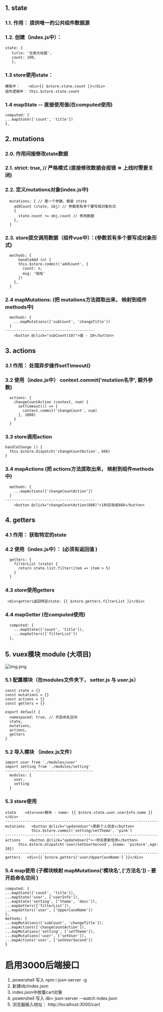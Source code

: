 
## 1. state
### 1.1. 作用： 提供唯一的公共组件数据源
### 1.2. 创建（index.js中）：  
```
state: {
   title: '仓库大标题',
   count: 100,
   }, 
```
### 1.3 store使用state：
```
模板中：    <div>{{ $store.state.count }}</div>
组件逻辑中： this.$store.state.count
```      
### 1.4 mapState -- 直接使用值(在computed使用)
```
computed: {
...mapState(['count', 'title'])
},
```



## 2. mutations
### 2.0. 作用间接修改state数据
### 2.1. strict: true, // 严格模式 (直接修改数据会报错 => 上线时需要关闭)
### 2.2. 定义mutations对象(index.js中)
```
  mutations: { // 第一个参数，都是 state
    addCount (state, obj) // 参数若有多个要写成对象形式
    {
      state.count += obj.count // 修改数据
    },
  }
```
### 2.3. store提交调用数据（组件vue中）：(参数若有多个要写成对象形式)
```
  methods: {
      handleAdd (n) {
      this.$store.commit('addCount', {
        count: n,
        msg: '哈哈'
      })
    },
  }
```

### 2.4 mapMutations: (把 mutations方法提取出来， 映射到组件methods中)
```
  methods: {
    ...mapMutations(['subCount', 'changeTitle'])
  }
-----------------------------------------
    <button @click="subCount(10)">值 - 10</button>
```



## 3. actions

### 3.1 作用： 处理异步操作setTimeout()
### 3.2 使用（index.js中） context.commit('mutation名字', 额外参数)
```
  actions: {
    changeCountAction (context, num) {
      setTimeout(() => {
        context.commit('changeCount', num)
      }, 1000)
    }
  }
```
### 3.3 store调用action
    handleChange () {
      this.$store.dispatch('changeCountAction', 666)
    }

### 3.4 mapActions (把 actions方法提取出来， 映射到组件methods中)
```
  methods: {
    ...mapActions(['changeCountAction'])
  }
-----------------------------------------
    <button @click="changeCountAction(888)">1秒后改成888</button>
```


## 4. getters
### 4.1 作用： 获取特定的state
### 4.2 使用（index.js中）： (必须有返回值 )
```
  getters: { 
    filterList (state) {
      return state.list.filter(item => item > 5)
    }
  }
```
### 4.3 store使用getters
```
 <div>getters返回特定state: {{ $store.getters.filterList }}</div>
```   
### 4.4 mapGetter (在computed使用)
```
  computed: {
    ...mapState(['count', 'title']),
    ...mapGetters(['filterList'])
  },
```


## 5. vuex模块 module (大项目)
![img.png](imgs/vuex模块介绍.png)

### 5.1 配置模块（在modules文件夹下， setter.js 与 user.js）
```
const state = {}
const mutations = {}
const actions = {}
const getters = {}

export default {
  namespaced: true, // 开启命名空间
  state,
  mutations,
  actions,
  getters
}
```

### 5.2 导入模块 （index.js文件）
```
import user from './modules/user'
import setting from './modules/setting'
----------------------------------------
  modules: {
    user,
    setting
  }
```

### 5.3 store使用
```
state    <div>user模块 - name: {{ $store.state.user.userInfo.name }}</div>
----------------------------------------------------------------------
mutations   <button @click="updateUser">更新个人信息</button>
            this.$store.commit('setting/setTheme', 'pink')
----------------------------------------------------------------------
actions    <button @click="updateUser2">一秒后更新信息</button>
      this.$store.dispatch('user/setUserSecond', {name: 'pickure',age: 28})
----------------------------------------------------------------------
getters   <div>{{ $store.getters['user/UpperCaseName'] }}</div>
```

### 5.4 map使用 (子模块映射 mapMutations('模块名', ['方法名']) - 要开启命名空间 )
```
computed: {
...mapState(['count', 'title']),
...mapState('user', ['userInfo']),
...mapState('setting', ['theme', 'desc']),
...mapGetters(['filterList']),
...mapGetters('user', ['UpperCaseName'])
},
methods: {
...mapMutations(['subCount', 'changeTitle']),
...mapActions(['changeCountAction']),
...mapMutations('setting', ['setTheme']),
...mapMutations('user', ['setUser']),
...mapActions('user', ['setUserSecond'])
}

```


# 启用3000后端接口
1. powershell 写入 npm i json-server -g
2. 新建db/index.json
3. index.json中放置cart对象
4. powershell 写入 db> json-server --watch index.json
5. 浏览器输入地址： http://localhost:3000/cart
